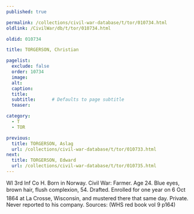 ```yaml
---
published: true

permalink: /collections/civil-war-database/t/tor/010734.html
oldlink: /CivilWar/db/t/tor/010734.html

oldid: 010734

title: TORGERSON, Christian

pagelist:
  exclude: false
  order: 10734
  image: 
  alt:
  caption:
  title:
  subtitle:      # Defaults to page subtitle
  teaser:

category: 
  - T 
  - TOR

previous:
  title: TORGERSON, Aslag
  url: /collections/civil-war-database/t/tor/010733.html  
next:
  title: TORGERSON, Edward
  url: /collections/civil-war-database/t/tor/010735.html   
---
```

WI 3rd Inf Co H. Born in Norway. Civil War: Farmer. Age 24. Blue eyes, brown hair, flush complexion, 5&#146;4&#148;. Drafted. Enrolled for one year on 6 Oct 1864 at La Crosse, Wisconsin, and mustered there that same day. Private. Never reported to his company. Sources: (WHS red book vol 9 p164)